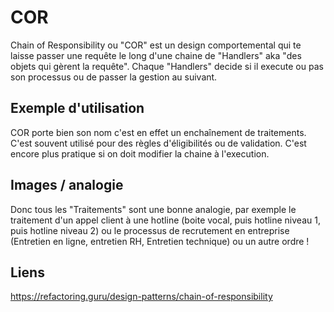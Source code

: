 ﻿# COR

Chain of Responsibility ou "COR" est un design comportemental qui te laisse passer une requ&ecirc;te 
le long d'une chaine de "Handlers" aka "des objets qui g&egrave;rent la requ&ecirc;te".
Chaque "Handlers" decide si il execute ou pas son processus ou de passer la gestion au suivant.

## Exemple d'utilisation

COR porte bien son nom c'est en effet un enchaînement de traitements.
C'est souvent utilisé pour des r&egrave;gles d'éligibilités ou de validation.
C'est encore plus pratique si on doit modifier la chaine à l'execution.

## Images / analogie
Donc tous les "Traitements" sont une bonne analogie, par exemple le traitement d'un appel client à une hotline
(boite vocal, puis hotline niveau 1, puis hotline niveau 2)
ou le processus de recrutement en entreprise (Entretien en ligne, entretien RH, Entretien technique) ou un autre ordre ! 

## Liens

https://refactoring.guru/design-patterns/chain-of-responsibility
